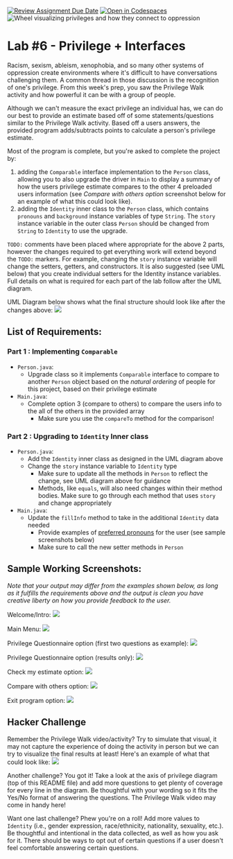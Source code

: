 [![Review Assignment Due Date](https://classroom.github.com/assets/deadline-readme-button-22041afd0340ce965d47ae6ef1cefeee28c7c493a6346c4f15d667ab976d596c.svg)](https://classroom.github.com/a/a3oqVyG3)
[![Open in Codespaces](https://classroom.github.com/assets/launch-codespace-2972f46106e565e64193e422d61a12cf1da4916b45550586e14ef0a7c637dd04.svg)](https://classroom.github.com/open-in-codespaces?assignment_repo_id=18640432)
![Wheel visualizing privileges and how they connect to oppression](https://i.imgur.com/tBIvDCI.png)

# **Lab #6 - Privilege + Interfaces**
Racism, sexism, ableism, xenophobia, and so many other systems of oppression create environments where it's difficult to have conversations challenging them. A common thread in those discussion is the recognition of one's privilege. From this week's prep, you saw the Privilege Walk activity and how powerful it can be with a group of people.

Although we can't measure the exact privilege an individual has, we can do our best to provide an estimate based off of some statements/questions similar to the Privilege Walk activity. Based off a users answers, the provided program adds/subtracts points to calculate a person's privilege estimate.

Most of the program is complete, but you're asked to complete the project by:

1. adding the `Comparable` interface implementation to the `Person` class, allowing you to also upgrade the driver in `Main` to display a summary of how the users privilege estimate compares to the other 4 preloaded users information (see *Compare with others option* screenshot below for an example of what this could look like).
2. adding the `Identity` inner class to the `Person` class, which contains `pronouns` and `background` instance variables of type `String`. The `story` instance variable in the outer class `Person` should be changed from `String` to `Identity` to use the upgrade.

`TODO:` comments have been placed where appropriate for the above 2 parts, however the changes required to get everything work will extend beyond the `TODO:` markers. For example, changing the `story` instance variable will change the setters, getters, and constructors. It is also suggested (see UML below) that you create individual setters for the Identity instance variables. Full details on what is required for each part of the lab follow after the UML diagram.

UML Diagram below shows what the final structure should look like after the changes above:
![](https://imgur.com/ZGF4yb5.png)

## **List of Requirements:**
### Part 1 : Implementing `Comparable`
- `Person.java`:
  - Upgrade class so it implements `Comparable` interface to compare to another `Person` object based on the *natural ordering* of people for this project, based on their privilege estimate
- `Main.java`:
  - Complete option 3 (compare to others) to compare the users info to the all of the others in the provided array
    - Make sure you use the `compareTo` method for the comparison!

### Part 2 : Upgrading to `Identity` Inner class
- `Person.java`:
  - Add the `Identity` inner class as designed in the UML diagram above
  - Change the `story` instance variable to `Identity` type
    - Make sure to update all the methods in `Person` to reflect the change, see UML diagram above for guidance
	- Methods, like `equals`, will also need changes within their method bodies. Make sure to go through each method that uses `story` and change appropriately
- `Main.java`:
  - Update the `fillInfo` method to take in the additional `Identity` data needed
	- Provide examples of [preferred pronouns](https://miracosta.edu/student-services/student-equity/lgbtqia/_docs/GenderPronounsMCCBrandedBW.pdf) for the user (see sample screenshots below)
	- Make sure to call the new setter methods in `Person`


## **Sample Working Screenshots:**
*Note that your output may differ from the examples shown below, as long as it fulfills the requirements above and the output is clean you have creative liberty on how you provide feedback to the user.*

Welcome/Intro:
![](https://imgur.com/CwVl45e.png)

Main Menu:
![](https://imgur.com/W0g0C5s.png)

Privilege Questionnaire option (first two questions as example):
![](https://imgur.com/TmG40Cp.png)

Privilege Questionnaire option (results only):
![](https://i.imgur.com/cEwbPxq.png)

Check my estimate option:
![](https://imgur.com/tapgyKi.png)

Compare with others option:
![](https://imgur.com/Hvw9ynW.png)

Exit program option:
![](https://imgur.com/gUEztBE.png)



## **Hacker Challenge**
Remember the Privilege Walk video/activity? Try to simulate that visual, it may not capture the experience of doing the activity in person but we can try to visualize the final results at least! Here's an example of what that could look like:
![](https://imgur.com/WLSUgYh.png)

Another challenge? You got it! Take a look at the axis of privilege diagram (top of this README file) and add more questions to get plenty of coverage for every line in the diagram. Be thoughtful with your wording so it fits the Yes/No format of answering the questions. The Privilege Walk video may come in handy here! 

Want one last challenge? Phew you're on a roll! Add more values to `Identity` (i.e., gender expression, race/ethnicity, nationality, sexuality, etc.). Be thoughtful and intentional in the data collected, as well as how you ask for it. There should be ways to opt out of certain questions if a user doesn't feel comfortable answering certain questions.